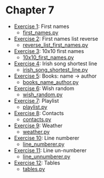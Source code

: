 # Chapter 7
- [Exercise 1](/C7/EX1): First names
    - [first_names.py](/C7/EX1/first_names.py)
- [Exercise 2](/C7/EX2): First names list reverse
    - [reverse_list_first_names.py](/C7/EX2/reverse_list_first_names.py)
- [Exercise 3](/C7/EX3): 10x10 first names
    - [10x10_first_names.py](/C7/EX3/10x10_first_names.py)
- [Exercise 4](/C7/EX4): Irish song shortest line
    - [irish_song_shortest_line.py](/C7/EX4/irish_song_shortest_line.py)
- [Exercise 5](/C7/EX5): Books: name -> author
    - [books_name_author.py](/C7/EX5/books_name_author.py)
- [Exercise 6](/C7/EX6): Wish random
    - [wish_random.py](/C7/EX6/wish_random.py)
- [Exercise 7](/C7/EX7): Playlist
    - [playlist.py](/C7/EX7/playlist.py)
- [Exercise 8](/C7/EX8): Contacts
    - [contacts.py](/C7/EX8/contacts.py)
- [Exercise 9](/C7/EX9): Weather
    - [weather.py](/C7/EX9/weather.py)
- [Exercise 10](/C7/EX10): Line numberer
    - [line_numberer.py](/C7/EX10/line_numberer.py)
- [Exercise 11](/C7/EX11): Line un-numberer
    - [line_unnumberer.py](/C7/EX11/line_unnumberer.py)
- [Exercise 12](/C7/EX12): Tables
    - [tables.py](/C7/EX12/tables.py)
